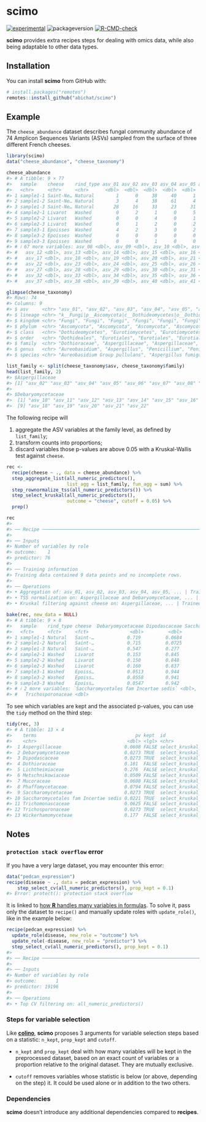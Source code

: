 
<!-- README.md is generated from README.Rmd. Please edit that file -->

# scimo

<!-- badges: start -->

[![experimental](https://img.shields.io/badge/lifecycle-experimental-orange.svg)](https://lifecycle.r-lib.org/articles/stages.html#experimental)
![packageversion](https://img.shields.io/badge/version-0.0.1.9000-orange.svg)
[![R-CMD-check](https://github.com/abichat/scimo/actions/workflows/R-CMD-check.yaml/badge.svg)](https://github.com/abichat/scimo/actions/workflows/R-CMD-check.yaml)
<!-- badges: end -->

**scimo** provides extra recipes steps for dealing with omics data,
while also being adaptable to other data types.

## Installation

You can install **scimo** from GitHub with:

``` r
# install.packages("remotes")
remotes::install_github("abichat/scimo")
```

## Example

The `cheese_abundance` dataset describes fungal community abundance of
74 Amplicon Sequences Variants (ASVs) sampled from the surface of three
different French cheeses.

``` r
library(scimo)
data("cheese_abundance", "cheese_taxonomy")

cheese_abundance
#> # A tibble: 9 × 77
#>   sample    cheese    rind_type asv_01 asv_02 asv_03 asv_04 asv_05 asv_06 asv_07
#>   <chr>     <chr>     <chr>      <dbl>  <dbl>  <dbl>  <dbl>  <dbl>  <dbl>  <dbl>
#> 1 sample1-1 Saint-Ne… Natural        1      0     38     40      1      2     31
#> 2 sample1-2 Saint-Ne… Natural        3      4     38     61      4      4     48
#> 3 sample1-3 Saint-Ne… Natural       28     16     33     23     31     29     21
#> 4 sample2-1 Livarot   Washed         0      2      1      0      5      1      0
#> 5 sample2-2 Livarot   Washed         0      0      4      0      1      1      2
#> 6 sample2-3 Livarot   Washed         0      1      2      0      2      1      0
#> 7 sample3-1 Epoisses  Washed         4      2      3      0      2      5      0
#> 8 sample3-2 Epoisses  Washed         0      0      0      0      0      0      0
#> 9 sample3-3 Epoisses  Washed         0      0      1      0      0      0      2
#> # ℹ 67 more variables: asv_08 <dbl>, asv_09 <dbl>, asv_10 <dbl>, asv_11 <dbl>,
#> #   asv_12 <dbl>, asv_13 <dbl>, asv_14 <dbl>, asv_15 <dbl>, asv_16 <dbl>,
#> #   asv_17 <dbl>, asv_18 <dbl>, asv_19 <dbl>, asv_20 <dbl>, asv_21 <dbl>,
#> #   asv_22 <dbl>, asv_23 <dbl>, asv_24 <dbl>, asv_25 <dbl>, asv_26 <dbl>,
#> #   asv_27 <dbl>, asv_28 <dbl>, asv_29 <dbl>, asv_30 <dbl>, asv_31 <dbl>,
#> #   asv_32 <dbl>, asv_33 <dbl>, asv_34 <dbl>, asv_35 <dbl>, asv_36 <dbl>,
#> #   asv_37 <dbl>, asv_38 <dbl>, asv_39 <dbl>, asv_40 <dbl>, asv_41 <dbl>, …

glimpse(cheese_taxonomy)
#> Rows: 74
#> Columns: 9
#> $ asv     <chr> "asv_01", "asv_02", "asv_03", "asv_04", "asv_05", "asv_06", "a…
#> $ lineage <chr> "k__Fungi|p__Ascomycota|c__Dothideomycetes|o__Dothideales|f__D…
#> $ kingdom <chr> "Fungi", "Fungi", "Fungi", "Fungi", "Fungi", "Fungi", "Fungi",…
#> $ phylum  <chr> "Ascomycota", "Ascomycota", "Ascomycota", "Ascomycota", "Ascom…
#> $ class   <chr> "Dothideomycetes", "Eurotiomycetes", "Eurotiomycetes", "Euroti…
#> $ order   <chr> "Dothideales", "Eurotiales", "Eurotiales", "Eurotiales", "Euro…
#> $ family  <chr> "Dothioraceae", "Aspergillaceae", "Aspergillaceae", "Aspergill…
#> $ genus   <chr> "Aureobasidium", "Aspergillus", "Penicillium", "Penicillium", …
#> $ species <chr> "Aureobasidium Group pullulans", "Aspergillus fumigatus", "Pen…
```

``` r
list_family <- split(cheese_taxonomy$asv, cheese_taxonomy$family)
head(list_family, 2)
#> $Aspergillaceae
#> [1] "asv_02" "asv_03" "asv_04" "asv_05" "asv_06" "asv_07" "asv_08" "asv_09"
#> 
#> $Debaryomycetaceae
#>  [1] "asv_10" "asv_11" "asv_12" "asv_13" "asv_14" "asv_15" "asv_16" "asv_17"
#>  [9] "asv_18" "asv_19" "asv_20" "asv_21" "asv_22"
```

The following recipe will

1.  aggregate the ASV variables at the family level, as defined by
    `list_family`;
2.  transform counts into proportions;
3.  discard variables those p-values are above 0.05 with a
    Kruskal-Wallis test against `cheese`.

``` r
rec <-
  recipe(cheese ~ ., data = cheese_abundance) %>% 
  step_aggregate_list(all_numeric_predictors(),
                      list_agg = list_family, fun_agg = sum) %>%
  step_rownormalize_tss(all_numeric_predictors()) %>% 
  step_select_kruskal(all_numeric_predictors(), 
                      outcome = "cheese", cutoff = 0.05) %>%
  prep()

rec
#> 
#> ── Recipe ──────────────────────────────────────────────────────────────────────
#> 
#> ── Inputs
#> Number of variables by role
#> outcome:    1
#> predictor: 76
#> 
#> ── Training information
#> Training data contained 9 data points and no incomplete rows.
#> 
#> ── Operations
#> • Aggregation of: asv_01, asv_02, asv_03, asv_04, asv_05, ... | Trained
#> • TSS normalization on: Aspergillaceae and Debaryomycetaceae, ... | Trained
#> • Kruskal filtering against cheese on: Aspergillaceae, ... | Trained

bake(rec, new_data = NULL)
#> # A tibble: 9 × 8
#>   sample    rind_type cheese  Debaryomycetaceae Dipodascaceae Saccharomycetaceae
#>   <fct>     <fct>     <fct>               <dbl>         <dbl>              <dbl>
#> 1 sample1-1 Natural   Saint-…            0.719         0.0684           0.113   
#> 2 sample1-2 Natural   Saint-…            0.715         0.0725           0.119   
#> 3 sample1-3 Natural   Saint-…            0.547         0.277            0.0938  
#> 4 sample2-1 Washed    Livarot            0.153         0.845            0.000854
#> 5 sample2-2 Washed    Livarot            0.150         0.848            0.00106 
#> 6 sample2-3 Washed    Livarot            0.160         0.837            0.00108 
#> 7 sample3-1 Washed    Epoiss…            0.0513        0.944            0.00327 
#> 8 sample3-2 Washed    Epoiss…            0.0558        0.941            0.00321 
#> 9 sample3-3 Washed    Epoiss…            0.0547        0.942            0.00329 
#> # ℹ 2 more variables: `Saccharomycetales fam Incertae sedis` <dbl>,
#> #   Trichosporonaceae <dbl>
```

To see which variables are kept and the associated p-values, you can use
the `tidy` method on the third step:

``` r
tidy(rec, 3)
#> # A tibble: 13 × 4
#>    terms                                    pv kept  id                  
#>    <chr>                                 <dbl> <lgl> <chr>               
#>  1 Aspergillaceae                       0.0608 FALSE select_kruskal_WKayj
#>  2 Debaryomycetaceae                    0.0273 TRUE  select_kruskal_WKayj
#>  3 Dipodascaceae                        0.0273 TRUE  select_kruskal_WKayj
#>  4 Dothioraceae                         0.101  FALSE select_kruskal_WKayj
#>  5 Lichtheimiaceae                      0.276  FALSE select_kruskal_WKayj
#>  6 Metschnikowiaceae                    0.0509 FALSE select_kruskal_WKayj
#>  7 Mucoraceae                           0.0608 FALSE select_kruskal_WKayj
#>  8 Phaffomycetaceae                     0.0794 FALSE select_kruskal_WKayj
#>  9 Saccharomycetaceae                   0.0273 TRUE  select_kruskal_WKayj
#> 10 Saccharomycetales fam Incertae sedis 0.0221 TRUE  select_kruskal_WKayj
#> 11 Trichomonascaceae                    0.0625 FALSE select_kruskal_WKayj
#> 12 Trichosporonaceae                    0.0273 TRUE  select_kruskal_WKayj
#> 13 Wickerhamomyceteae                   0.177  FALSE select_kruskal_WKayj
```

## Notes

### `protection stack overflow` error

If you have a very large dataset, you may encounter this error:

``` r
data("pedcan_expression")
recipe(disease ~ ., data = pedcan_expression) %>% 
    step_select_cv(all_numeric_predictors(), prop_kept = 0.1) 
#> Error: protect(): protection stack overflow
```

It is linked to [how **R** handles many variables in
formulas](https://github.com/tidymodels/recipes/issues/467). To solve
it, pass only the dataset to `recipe()` and manually update roles with
`update_role()`, like in the example below:

``` r
recipe(pedcan_expression) %>% 
  update_role(disease, new_role = "outcome") %>% 
  update_role(-disease, new_role = "predictor") %>% 
  step_select_cv(all_numeric_predictors(), prop_kept = 0.1) 
#> 
#> ── Recipe ──────────────────────────────────────────────────────────────────────
#> 
#> ── Inputs
#> Number of variables by role
#> outcome:       1
#> predictor: 19196
#> 
#> ── Operations
#> • Top CV filtering on: all_numeric_predictors()
```

### Steps for variable selection

Like [**colino**](https://github.com/stevenpawley/colino), **scimo**
proposes 3 arguments for variable selection steps based on a statistic:
`n_kept`, `prop_kept` and `cutoff`.

- `n_kept` and `prop_kept` deal with how many variables will be kept in
  the preprocessed dataset, based on an exact count of variables or a
  proportion relative to the original dataset. They are mutually
  exclusive.

- `cutoff` removes variables whose statistic is below (or above,
  depending on the step) it. It could be used alone or in addition to
  the two others.

### Dependencies

**scimo** doesn’t introduce any additional dependencies compared to
**recipes**.
